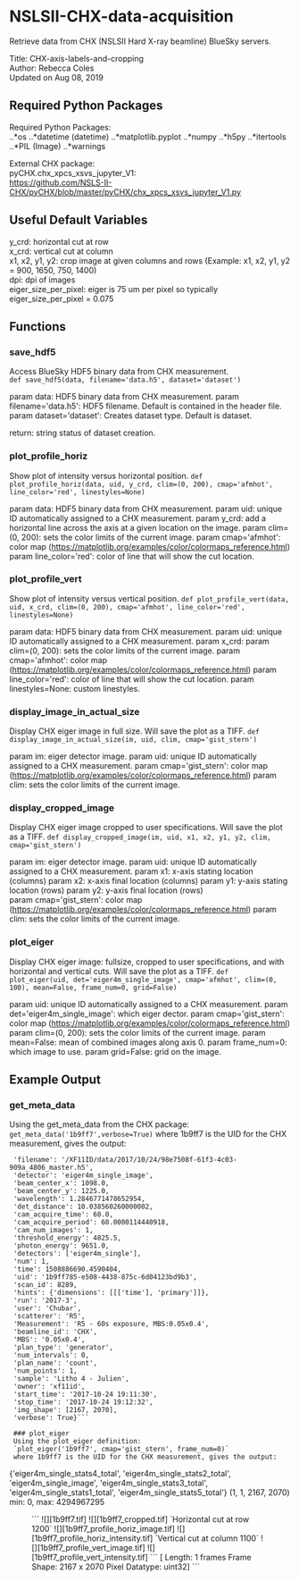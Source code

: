 # NSLSII-CHX-data-acquisition
Retrieve data from CHX (NSLSII Hard X-ray beamline) BlueSky servers.

Title: CHX-axis-labels-and-cropping<br/>
Author: Rebecca Coles<br/>
Updated on Aug 08, 2019<br/>

## Required Python Packages
Required Python Packages:<br/>
..*os
..*datetime (datetime)
..*matplotlib.pyplot
..*numpy
..*h5py
..*itertools
..*PIL (Image)
..*warnings

External CHX package:<br/>
	pyCHX.chx_xpcs_xsvs_jupyter_V1:<br/>
    https://github.com/NSLS-II-CHX/pyCHX/blob/master/pyCHX/chx_xpcs_xsvs_jupyter_V1.py

## Useful Default Variables
y_crd: horizontal cut at row<br/>
x_crd: vertical cut at column<br/>
x1, x2, y1, y2: crop image at given columns and rows (Example: x1, x2, y1, y2 = 900, 1650, 750, 1400)<br/>
dpi: dpi of images<br/>
eiger_size_per_pixel: eiger is 75 um per pixel so typically eiger_size_per_pixel = 0.075<br/>

## Functions

### save_hdf5
Access BlueSky HDF5 binary data from CHX measurement.<br/>
`def save_hdf5(data, filename='data.h5', dataset='dataset')`
        
param data: HDF5 binary data from CHX measurement.
param filename='data.h5': HDF5 filename. Default is contained in the header file.
param dataset='dataset': Creates dataset type. Default is dataset.

return: string status of dataset creation.

### plot_profile_horiz
Show plot of intensity versus horizontal position.
`def plot_profile_horiz(data, uid, y_crd, clim=(0, 200), cmap='afmhot', line_color='red', linestyles=None)`

param data: HDF5 binary data from CHX measurement.
param uid: unique ID automatically assigned to a CHX measurement.
param y_crd: add a horizontal line across the axis at a given location on the image.
param clim=(0, 200): sets the color limits of the current image.
param cmap='afmhot': color map (https://matplotlib.org/examples/color/colormaps_reference.html)
param line_color='red': color of line that will show the cut location.

### plot_profile_vert
Show plot of intensity versus vertical position.
`def plot_profile_vert(data, uid, x_crd, clim=(0, 200), cmap='afmhot', line_color='red', linestyles=None)`

param data: HDF5 binary data from CHX measurement.
param uid: unique ID automatically assigned to a CHX measurement.
param x_crd: 
param clim=(0, 200): sets the color limits of the current image.
param cmap='afmhot': color map (https://matplotlib.org/examples/color/colormaps_reference.html) 
param line_color='red': color of line that will show the cut location. 
param linestyles=None: custom linestyles.

### display_image_in_actual_size
Display CHX eiger image in full size. Will save the plot as a TIFF.
`def display_image_in_actual_size(im, uid, clim, cmap='gist_stern')`

param im: eiger detector image.
param uid: unique ID automatically assigned to a CHX measurement.
param cmap='gist_stern': color map (https://matplotlib.org/examples/color/colormaps_reference.html) 
param clim: sets the color limits of the current image.

### display_cropped_image
Display CHX eiger image cropped to user specifications. Will save the plot as a TIFF. 
`def display_cropped_image(im, uid, x1, x2, y1, y2, clim, cmap='gist_stern')`

param im: eiger detector image. 
param uid: unique ID automatically assigned to a CHX measurement.
param x1: x-axis stating location (columns)
param x2: x-axis final location (columns) 
param y1: y-axis stating location (rows) 
param y2: y-axis final location (rows)  
param cmap='gist_stern': color map (https://matplotlib.org/examples/color/colormaps_reference.html) 
param clim: sets the color limits of the current image.

### plot_eiger
Display CHX eiger image: fullsize, cropped to user specifications, and with horizontal and vertical cuts. Will save the plot as a TIFF. 
`def plot_eiger(uid, det='eiger4m_single_image', cmap='afmhot', clim=(0, 100), mean=False, frame_num=0, grid=False)`

param uid: unique ID automatically assigned to a CHX measurement.
param det='eiger4m_single_image': which eiger dector.
param cmap='gist_stern': color map (https://matplotlib.org/examples/color/colormaps_reference.html) 
param clim=(0, 200): sets the color limits of the current image.
param mean=False: mean of combined images along axis 0.
param frame_num=0: which image to use.
param grid=False: grid on the image.

## Example Output

### get_meta_data
Using the get_meta_data from the CHX package:
`get_meta_data('1b9ff7',verbose=True)`
where 1b9ff7 is the UID for the CHX measurement, gives the output:
```{'suid': '1b9ff7',
 'filename': '/XF11ID/data/2017/10/24/98e7508f-61f3-4c03-909a_4806_master.h5',
 'detector': 'eiger4m_single_image',
 'beam_center_x': 1098.0,
 'beam_center_y': 1225.0,
 'wavelength': 1.2846771478652954,
 'det_distance': 10.038560260000002,
 'cam_acquire_time': 60.0,
 'cam_acquire_period': 60.0000114440918,
 'cam_num_images': 1,
 'threshold_energy': 4825.5,
 'photon_energy': 9651.0,
 'detectors': ['eiger4m_single'],
 'num': 1,
 'time': 1508886690.4590404,
 'uid': '1b9ff785-e508-4438-875c-6d04123bd9b3',
 'scan_id': 8289,
 'hints': {'dimensions': [[['time'], 'primary']]},
 'run': '2017-3',
 'user': 'Chubar',
 'scatterer': 'R5',
 'Measurement': 'R5 - 60s exposure, MBS:0.05x0.4',
 'beamline_id': 'CHX',
 'MBS': '0.05x0.4',
 'plan_type': 'generator',
 'num_intervals': 0,
 'plan_name': 'count',
 'num_points': 1,
 'sample': 'Litho 4 - Julien',
 'owner': 'xf11id',
 'start_time': '2017-10-24 19:11:30',
 'stop_time': '2017-10-24 19:12:32',
 'img_shape': [2167, 2070],
 'verbose': True}```
 
 ### plot_eiger
 Using the plot_eiger definition:
 `plot_eiger('1b9ff7', cmap='gist_stern', frame_num=0)`
 where 1b9ff7 is the UID for the CHX measurement, gives the output:
```
{'eiger4m_single_stats4_total', 'eiger4m_single_stats2_total', 'eiger4m_single_image', 'eiger4m_single_stats3_total', 'eiger4m_single_stats1_total', 'eiger4m_single_stats5_total'}
(1, 1, 2167, 2070)
min: 0, max: 4294967295
<Figure size 432x288 with 0 Axes>
```
![][1b9ff7.tif]
![][1b9ff7_cropped.tif]
`Horizontal cut at row 1200`
![][1b9ff7_profile_horiz_image.tif]
![][1b9ff7_profile_horiz_intensity.tif]
`Vertical cut at column 1100`
![][1b9ff7_profile_vert_image.tif]
![][1b9ff7_profile_vert_intensity.tif]
```
[<Frames>
 Length: 1 frames
 Frame Shape: 2167 x 2070
 Pixel Datatype: uint32]
 ```